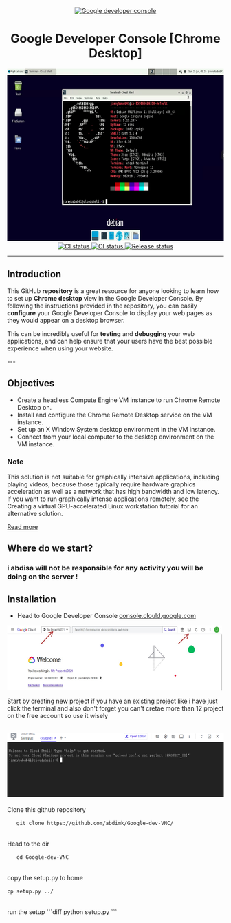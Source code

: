 <div align="center">
	<a href="https://console.cloud.google.com/" target="_blank" rel="noreferrer"><img src="https://i.ibb.co/hVbq7bF/unnamed.png" width="50" height="50" alt="Google developer console" /></a>
 <h1>Google Developer Console [Chrome Desktop]</h1>
</div>
  <div align="center">
<a href="https://console.cloud.google.com/" target="_blank" rel="noreferrer"><img src="https://github.com/abdimk/Google-dev-VNC/blob/7090283e25728be63398f52ed09b43ed5380af1e/images/desktop.png" width="650" height="400" alt="Google developer console" /></a>
  </div>
	<div align="center">
		<a href="">
		<img src="https://shields.io/endpoint?url=https://badges.readysetplay.io/workflow/filiptibell/lune/ci.yaml" alt="CI status" />
		</a>
		<a href="">
			<img src="https://shields.io/endpoint?url=https://badges.readysetplay.io/workflow/filiptibell/lune/ci.yaml" alt="CI status" />
		</a>
		<a href="">
			<img src="https://shields.io/endpoint?url=https://badges.readysetplay.io/workflow/filiptibell/lune/release.yaml" alt="Release status" />
		</a>
		

</div>




---
## Introduction
<p>  This GitHub <strong>repository</strong> is a great resource for anyone looking to learn how to set up <strong>Chrome desktop </strong>view in the Google Developer Console. By following the instructions provided in the repository, you can easily <strong>configure</strong> your Google Developer Console to display your web pages as they would appear on a desktop browser. </p>

<p>This can be incredibly useful for <strong>testing</strong> and <strong>debugging</strong> your web applications, and can help ensure that your users have the best possible experience when using your website.</p>
---

## Objectives

- Create a headless Compute Engine VM instance to run Chrome Remote Desktop on.
- Install and configure the Chrome Remote Desktop service on the VM instance.
- Set up an X Window System desktop environment in the VM instance.
- Connect from your local computer to the desktop environment on the VM instance.


### Note
<p>This solution is not suitable for graphically intensive applications, including playing videos, because those typically require hardware graphics acceleration as well as a network that has high bandwidth and low latency. If you want to run graphically intense applications remotely, see the Creating a virtual GPU-accelerated Linux workstation tutorial for an alternative solution.</p>

[Read more](https://cloud.google.com/architecture/chrome-desktop-remote-on-compute-engine?_ga=2.54915049.-316264778.1626084193)
## Where do we start? 

### i abdisa will not be responsible for any activity you will be doing on the server ! 
## Installation

- Head to Google Developer Console [console.clould.google.com](https://console.cloud.google.com/)
  <br>
<div align="left">
<a href="https://console.cloud.google.com/" target="_blank" rel="noreferrer"><img src="https://github.com/abdimk/Google-dev-VNC/blob/main/images/1_ex.jpg" width="500" height="150" alt="Google developer console" /></a>
  </div>
  
<p>Start by creating new project if you have an existing project like i have just click the terminal and also don't forget you can't cretae more than 12 project on the free account so use it wisely </p>
<br>
<div align="left">
<a href="https://console.cloud.google.com/" target="_blank" rel="noreferrer"><img src="https://github.com/abdimk/Google-dev-VNC/blob/main/images/terminal.png" width="600" height="150" alt="Google developer console" /></a>
  </div>

<br>
Clone this github repository 

```diff
   git clone https://github.com/abdimk/Google-dev-VNC/
```
<br>
Head to the dir

```diff
   cd Google-dev-VNC
```
<br>
copy the setup.py to home

```diff
cp setup.py ../
```
<br>
run the setup
```diff
python setup.py
```
